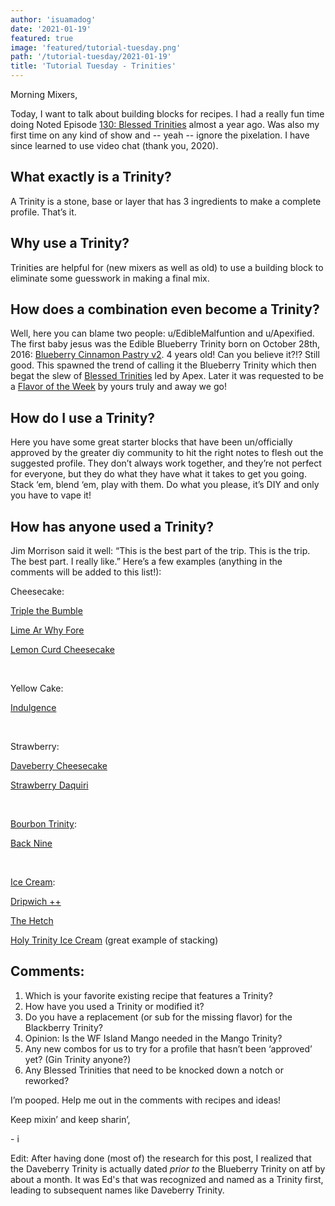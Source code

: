 ```yaml
---
author: 'isuamadog'
date: '2021-01-19'
featured: true
image: 'featured/tutorial-tuesday.png'
path: '/tutorial-tuesday/2021-01-19'
title: 'Tutorial Tuesday - Trinities'
---
```


Morning Mixers,

Today, I want to talk about building blocks for recipes. I had a really fun time doing Noted Episode [130: Blessed Trinities](https://www.youtube.com/watch?v=WtGmAO5aJdI) almost a year ago. Was also my first time on any kind of show and -- yeah -- ignore the pixelation. I have since learned to use video chat (thank you, 2020).

## What exactly is a Trinity?

A Trinity is a stone, base or layer that has 3 ingredients to make a complete profile. That’s it.

## Why use a Trinity?

Trinities are helpful for (new mixers as well as old) to use a building block to eliminate some guesswork in making a final mix.

## How does a combination even become a Trinity?

Well, here you can blame two people: u/EdibleMalfuntion and u/Apexified. The first baby jesus was the Edible Blueberry Trinity born on October 28th, 2016: [Blueberry Cinnamon Pastry v2](https://alltheflavors.com/recipes/17883#blueberry_cinnamon_pastry_v2_0_by_ediblemalfunction). 4 years old! Can you believe it?!? Still good. This spawned the trend of calling it the Blueberry Trinity which then begat the slew of [Blessed Trinities](https://www.reddit.com/r/DIY_eJuice/comments/b5cf3k/diy_digest_vii_the_blessed_trinities/?utm_source=share&utm_medium=ios_app&utm_name=iossmf) led by Apex. Later it was requested to be a [Flavor of the Week](https://www.reddit.com/r/DIY_eJuice/comments/ebx67m/are_you_cool_with_blessed_trinities_being_flavor/?utm_source=share&utm_medium=ios_app&utm_name=iossmf) by yours truly and away we go!

## How do I use a Trinity?

Here you have some great starter blocks that have been un/officially approved by the greater diy community to hit the right notes to flesh out the suggested profile. They don’t always work together, and they’re not perfect for everyone, but they do what they have what it takes to get you going. Stack ‘em, blend ‘em, play with them. Do what you please, it’s DIY and only you have to vape it!

## How has anyone used a Trinity?

Jim Morrison said it well: “This is the best part of the trip. This is the trip. The best part. I really like.” Here’s a few examples (anything in the comments will be added to this list!):

Cheesecake:

[Triple the Bumble](https://alltheflavors.com/recipes/155225#triple_the_bumble_by_diy_discord)

[Lime Ar Why Fore](https://alltheflavors.com/recipes/144368#lime_ar_why_fore_by_eyemakepizza)

[Lemon Curd Cheesecake](https://alltheflavors.com/recipes/115578#lemon_curd_cheesecake_by_alfredpudding)

&#x200B;

Yellow Cake:

[Indulgence](https://alltheflavors.com/recipes/136238#indulgence_by_alfredpudding)

&#x200B;

Strawberry:

[Daveberry Cheesecake](https://alltheflavors.com/recipes/115618#daveberry_cheesecake_by_alfredpudding)

[Strawberry Daquiri](https://alltheflavors.com/recipes/14657)

&#x200B;

[Bourbon Trinity](https://alltheflavors.com/recipes/186048#id10_t_s_bourbon_trinity_by_diy_discord):

[Back Nine](https://alltheflavors.com/recipes/122659#the_back_nine_by_id10_t)

&#x200B;

[Ice Cream](https://alltheflavors.com/recipes/143364#the_trinity_vanilla_ice_cream_by_eyemakepizza):

[Dripwich ++](https://alltheflavors.com/recipes/154703#dripwich_by_foment_life)

[The Hetch](https://alltheflavors.com/recipes/143468#there_can_be_only_one_hetch_a_churro_and_ice_cream_saga_by_diy_discord)

[Holy Trinity Ice Cream](https://alltheflavors.com/recipes/115624#holy_trinity_ice_cream_by_alfredpudding) (great example of stacking)

## Comments:

1. Which is your favorite existing recipe that features a Trinity?
2. How have you used a Trinity or modified it?
3. Do you have a replacement (or sub for the missing flavor) for the Blackberry Trinity?
4. Opinion: Is the WF Island Mango needed in the Mango Trinity?
5. Any new combos for us to try for a profile that hasn’t been ‘approved’ yet? (Gin Trinity anyone?)
6. Any Blessed Trinities that need to be knocked down a notch or reworked?

I’m pooped. Help me out in the comments with recipes and ideas!

Keep mixin’ and keep sharin’,

\- i

Edit: After having done (most of) the research for this post, I realized that the Daveberry Trinity is actually dated _prior to_ the Blueberry Trinity on atf by about a month. It was Ed's that was recognized and named as a Trinity first, leading to subsequent names like Daveberry Trinity.
